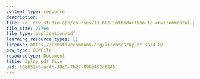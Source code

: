 ```yaml
---
content_type: resource
description: ''
file: /ol-ocw-studio-app/courses/11-601-introduction-to-environmental-policy-and-planning-fall-2016/f0bb5246ac4c38e07b278963492c6145_blQBnH1kYZY.pdf
file_size: 27766
file_type: application/pdf
learning_resource_types: []
license: https://creativecommons.org/licenses/by-nc-sa/4.0/
ocw_type: OCWFile
resourcetype: Document
title: 3play pdf file
uid: f0bb5246-ac4c-38e0-7b27-8963492c6145
---
```

